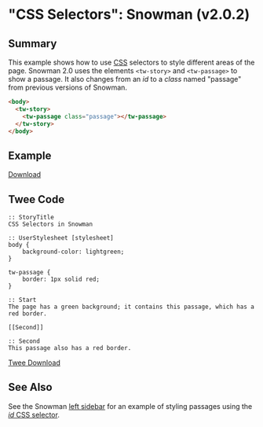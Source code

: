 # "CSS Selectors": Snowman (v2.0.2)

## Summary

This example shows how to use [CSS](../../terms/terms_css.md) selectors to style different areas of the page. Snowman 2.0 uses the elements `<tw-story>` and `<tw-passage>` to show a passage. It also changes from an *id* to a *class* named "passage" from previous versions of Snowman.

```html
<body>
  <tw-story>
    <tw-passage class="passage"></tw-passage>
  </tw-story>
</body>
```

## Example

[Download](snowman_cssselectors_example.html)

## Twee Code

```twee
:: StoryTitle
CSS Selectors in Snowman

:: UserStylesheet [stylesheet]
body {
    background-color: lightgreen;
}

tw-passage {
    border: 1px solid red;
}

:: Start
The page has a green background; it contains this passage, which has a red border.

[[Second]]

:: Second
This passage also has a red border.

```

[Twee Download](snowman_cssselectors_twee.txt)

## See Also

See the Snowman [left sidebar](../../sidebar_left/snowman/snowman_sidebar_left.md) for an example of styling passages using the [*id* CSS selector](https://developer.mozilla.org/en-US/docs/Web/CSS/ID_selectors).
